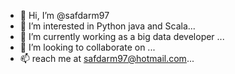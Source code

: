 - 👋 Hi, I’m @safdarm97
- 👀 I’m interested in Python java and Scala...
- 🌱 I’m currently working as a big data developer ...
- 💞️ I’m looking to collaborate on ...
- 📫 reach me at safdarm97@hotmail.com...

<!---
safdarm97/safdarm97 is a ✨ special ✨ repository because its `README.md` (this file) appears on your GitHub profile.
You can click the Preview link to take a look at your changes.
--->
